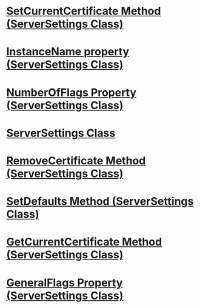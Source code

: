 # [SetCurrentCertificate Method (ServerSettings Class)](setcurrentcertificate-method-serversettings-class.md)
# [InstanceName property (ServerSettings Class)](instancename-property-serversettings-class.md)
# [NumberOfFlags Property (ServerSettings Class)](numberofflags-property-serversettings-class.md)
# [ServerSettings Class](serversettings-class.md)
# [RemoveCertificate Method (ServerSettings Class)](removecertificate-method-serversettings-class.md)
# [SetDefaults Method (ServerSettings Class)](setdefaults-method-serversettings-class.md)
# [GetCurrentCertificate Method (ServerSettings Class)](getcurrentcertificate-method-serversettings-class.md)
# [GeneralFlags Property (ServerSettings Class)](generalflags-property-serversettings-class.md)
